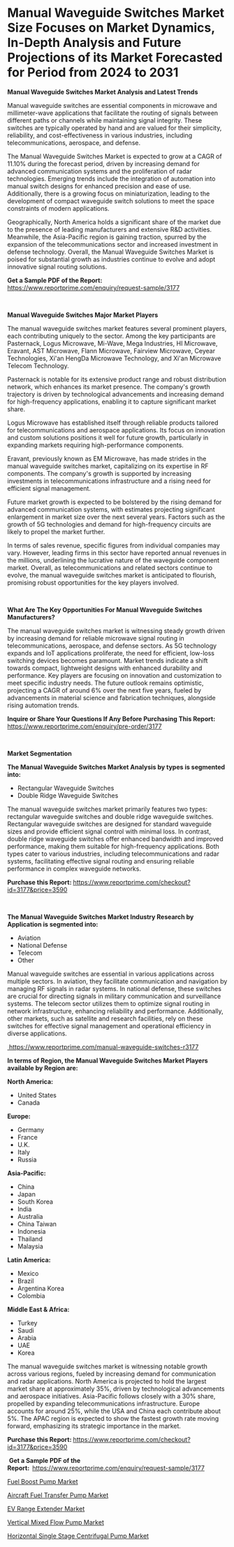 <p><h1>Manual Waveguide Switches Market Size Focuses on Market Dynamics, In-Depth Analysis and Future Projections of its Market Forecasted for Period from 2024 to 2031</h1></p><p><strong>Manual Waveguide Switches Market Analysis and Latest Trends</strong></p>
<p><p>Manual waveguide switches are essential components in microwave and millimeter-wave applications that facilitate the routing of signals between different paths or channels while maintaining signal integrity. These switches are typically operated by hand and are valued for their simplicity, reliability, and cost-effectiveness in various industries, including telecommunications, aerospace, and defense.</p><p>The Manual Waveguide Switches Market is expected to grow at a CAGR of 11.10% during the forecast period, driven by increasing demand for advanced communication systems and the proliferation of radar technologies. Emerging trends include the integration of automation into manual switch designs for enhanced precision and ease of use. Additionally, there is a growing focus on miniaturization, leading to the development of compact waveguide switch solutions to meet the space constraints of modern applications.</p><p>Geographically, North America holds a significant share of the market due to the presence of leading manufacturers and extensive R&D activities. Meanwhile, the Asia-Pacific region is gaining traction, spurred by the expansion of the telecommunications sector and increased investment in defense technology. Overall, the Manual Waveguide Switches Market is poised for substantial growth as industries continue to evolve and adopt innovative signal routing solutions.</p></p>
<p><strong>Get a Sample PDF of the Report:&nbsp;</strong> <a href="https://www.reportprime.com/enquiry/request-sample/3177">https://www.reportprime.com/enquiry/request-sample/3177</a></p>
<p>&nbsp;</p>
<p><strong>Manual Waveguide Switches Major Market Players</strong></p>
<p><p>The manual waveguide switches market features several prominent players, each contributing uniquely to the sector. Among the key participants are Pasternack, Logus Microwave, Mi-Wave, Mega Industries, HI Microwave, Eravant, AST Microwave, Flann Microwave, Fairview Microwave, Ceyear Technologies, Xi'an HengDa Microwave Technology, and Xi'an Microwave Telecom Technology.</p><p>Pasternack is notable for its extensive product range and robust distribution network, which enhances its market presence. The company's growth trajectory is driven by technological advancements and increasing demand for high-frequency applications, enabling it to capture significant market share.</p><p>Logus Microwave has established itself through reliable products tailored for telecommunications and aerospace applications. Its focus on innovation and custom solutions positions it well for future growth, particularly in expanding markets requiring high-performance components.</p><p>Eravant, previously known as EM Microwave, has made strides in the manual waveguide switches market, capitalizing on its expertise in RF components. The company's growth is supported by increasing investments in telecommunications infrastructure and a rising need for efficient signal management.</p><p>Future market growth is expected to be bolstered by the rising demand for advanced communication systems, with estimates projecting significant enlargement in market size over the next several years. Factors such as the growth of 5G technologies and demand for high-frequency circuits are likely to propel the market further.</p><p>In terms of sales revenue, specific figures from individual companies may vary. However, leading firms in this sector have reported annual revenues in the millions, underlining the lucrative nature of the waveguide component market. Overall, as telecommunications and related sectors continue to evolve, the manual waveguide switches market is anticipated to flourish, promising robust opportunities for the key players involved.</p></p>
<p>&nbsp;</p>
<p><strong>What Are The Key Opportunities For Manual Waveguide Switches Manufacturers?</strong></p>
<p><p>The manual waveguide switches market is witnessing steady growth driven by increasing demand for reliable microwave signal routing in telecommunications, aerospace, and defense sectors. As 5G technology expands and IoT applications proliferate, the need for efficient, low-loss switching devices becomes paramount. Market trends indicate a shift towards compact, lightweight designs with enhanced durability and performance. Key players are focusing on innovation and customization to meet specific industry needs. The future outlook remains optimistic, projecting a CAGR of around 6% over the next five years, fueled by advancements in material science and fabrication techniques, alongside rising automation trends.</p></p>
<p><strong>Inquire or Share Your Questions If Any Before Purchasing This Report:</strong> <a href="https://www.reportprime.com/enquiry/pre-order/3177">https://www.reportprime.com/enquiry/pre-order/3177</a></p>
<p>&nbsp;</p>
<p><strong>Market Segmentation</strong></p>
<p><strong>The Manual Waveguide Switches Market Analysis by types is segmented into:</strong></p>
<p><ul><li>Rectangular Waveguide Switches</li><li>Double Ridge Waveguide Switches</li></ul></p>
<p><p>The manual waveguide switches market primarily features two types: rectangular waveguide switches and double ridge waveguide switches. Rectangular waveguide switches are designed for standard waveguide sizes and provide efficient signal control with minimal loss. In contrast, double ridge waveguide switches offer enhanced bandwidth and improved performance, making them suitable for high-frequency applications. Both types cater to various industries, including telecommunications and radar systems, facilitating effective signal routing and ensuring reliable performance in complex waveguide networks.</p></p>
<p><strong>Purchase this Report:&nbsp;</strong><a href="https://www.reportprime.com/checkout?id=3177&price=3590">https://www.reportprime.com/checkout?id=3177&price=3590</a></p>
<p>&nbsp;</p>
<p><strong>The Manual Waveguide Switches Market Industry Research by Application is segmented into:</strong></p>
<p><ul><li>Aviation</li><li>National Defense</li><li>Telecom</li><li>Other</li></ul></p>
<p><p>Manual waveguide switches are essential in various applications across multiple sectors. In aviation, they facilitate communication and navigation by managing RF signals in radar systems. In national defense, these switches are crucial for directing signals in military communication and surveillance systems. The telecom sector utilizes them to optimize signal routing in network infrastructure, enhancing reliability and performance. Additionally, other markets, such as satellite and research facilities, rely on these switches for effective signal management and operational efficiency in diverse applications.</p></p>
<p><a href="https://www.reportprime.com/manual-waveguide-switches-r3177">&nbsp;https://www.reportprime.com/manual-waveguide-switches-r3177</a></p>
<p><strong>In terms of Region, the Manual Waveguide Switches Market Players available by Region are:</strong></p>
<p>
    <p> <strong> North America: </strong>
        <ul>
            <li>United States</li>
            <li>Canada</li>
        </ul>
        </p> 
    <p> <strong> Europe: </strong>
        <ul>
            <li>Germany</li>
            <li>France</li>
            <li>U.K.</li>
            <li>Italy</li>
            <li>Russia</li>
        </ul>
        </p> 
    <p> <strong> Asia-Pacific: </strong>
        <ul>
            <li>China</li>
            <li>Japan</li>
            <li>South Korea</li>
            <li>India</li>
            <li>Australia</li>
            <li>China Taiwan</li>
            <li>Indonesia</li>
            <li>Thailand</li>
            <li>Malaysia</li>
        </ul>
        </p> 
    <p> <strong> Latin America: </strong>
        <ul>
            <li>Mexico</li>
            <li>Brazil</li>
            <li>Argentina Korea</li>
            <li>Colombia</li>
        </ul>
        </p> 
    <p> <strong> Middle East & Africa: </strong>
        <ul>
            <li>Turkey</li>
            <li>Saudi</li>
            <li>Arabia</li>
            <li>UAE</li>
            <li>Korea</li>
        </ul>
    </p>
    </p>
<p><p>The manual waveguide switches market is witnessing notable growth across various regions, fueled by increasing demand for communication and radar applications. North America is projected to hold the largest market share at approximately 35%, driven by technological advancements and aerospace initiatives. Asia-Pacific follows closely with a 30% share, propelled by expanding telecommunications infrastructure. Europe accounts for around 25%, while the USA and China each contribute about 5%. The APAC region is expected to show the fastest growth rate moving forward, emphasizing its strategic importance in the market.</p></p>
<p><strong>Purchase this Report: </strong><a href="https://www.reportprime.com/checkout?id=3177&price=3590">https://www.reportprime.com/checkout?id=3177&price=3590</a></p>
<p>&nbsp;<strong>Get a Sample PDF of the Report:&nbsp;&nbsp;</strong><a href="https://www.reportprime.com/enquiry/request-sample/3177">https://www.reportprime.com/enquiry/request-sample/3177</a></p>
<p><strong></strong></p>
<p><p><a href="https://issuu.com/reportprime-2/docs/fuel-boost-pump-market-size-2030.pp_ba2b28bd7ea659">Fuel Boost Pump Market</a></p><p><a href="https://issuu.com/reportprime-2/docs/aircraft-fuel-transfer-pump-market-_a53588cc59c493">Aircraft Fuel Transfer Pump Market</a></p><p><a href="https://www.linkedin.com/pulse/ev-range-extender-market-insights-product-type-application-mum0f?trackingId=9PE8WE0dR2u1p5sDBJootQ%3D%3D">EV Range Extender Market</a></p><p><a href="https://www.linkedin.com/pulse/global-vertical-mixed-flow-pump-market-opportunities-forecast-gmmef?trackingId=4iVPRHQYQIKXN%2B8N9YhSkw%3D%3D">Vertical Mixed Flow Pump Market</a></p><p><a href="https://www.linkedin.com/pulse/market-insights-global-horizontal-single-stage-centrifugal-7oodf?trackingId=FeKbxCFvS7iKpxnen3V2ZQ%3D%3D">Horizontal Single Stage Centrifugal Pump Market</a></p></p>